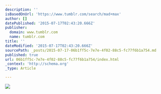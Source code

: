 ```yaml
---
description: ''
isBasedOnUrl: 'https://www.tumblr.com/search/mad+max'
author: []
datePublished: '2015-07-17T02:43:20.666Z'
publisher:
  domain: www.tumblr.com
  name: tumblr.com
title: ''
dateModified: '2015-07-17T02:43:20.666Z'
sourcePath: _posts/2015-07-17-06b1ff5c-7e7e-4f02-88c5-fc77f6b1a754.md
published: true
url: 06b1ff5c-7e7e-4f02-88c5-fc77f6b1a754/index.html
_context: 'http://schema.org'
_type: Article

---
```

![](https://36.media.tumblr.com/a02c3f0f0caf39846c15fff752568000/tumblr_nrip55151o1qh10wmo1_500.jpg)